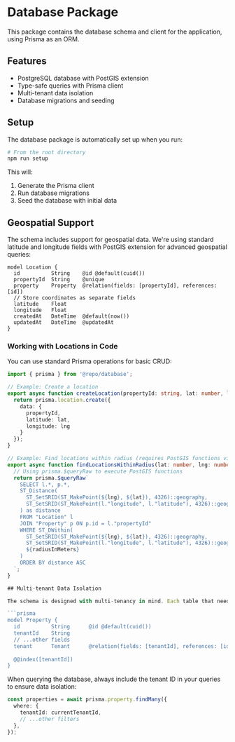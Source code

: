 # Database Package

This package contains the database schema and client for the application, using Prisma as an ORM.

## Features

- PostgreSQL database with PostGIS extension
- Type-safe queries with Prisma client
- Multi-tenant data isolation
- Database migrations and seeding

## Setup

The database package is automatically set up when you run:

```bash
# From the root directory
npm run setup
```

This will:
1. Generate the Prisma client
2. Run database migrations
3. Seed the database with initial data

## Geospatial Support

The schema includes support for geospatial data. We're using standard latitude and longitude fields with PostGIS extension for advanced geospatial queries:

```prisma
model Location {
  id          String    @id @default(cuid())
  propertyId  String    @unique
  property    Property  @relation(fields: [propertyId], references: [id])
  // Store coordinates as separate fields
  latitude    Float
  longitude   Float
  createdAt   DateTime  @default(now())
  updatedAt   DateTime  @updatedAt
}
```

### Working with Locations in Code

You can use standard Prisma operations for basic CRUD:

```typescript
import { prisma } from '@repo/database';

// Example: Create a location
export async function createLocation(propertyId: string, lat: number, lng: number) {
  return prisma.location.create({
    data: {
      propertyId,
      latitude: lat,
      longitude: lng
    }
  });
}

// Example: Find locations within radius (requires PostGIS functions via raw SQL)
export async function findLocationsWithinRadius(lat: number, lng: number, radiusInMeters: number) {
  // Using prisma.$queryRaw to execute PostGIS functions
  return prisma.$queryRaw`
    SELECT l.*, p.*,
    ST_Distance(
      ST_SetSRID(ST_MakePoint(${lng}, ${lat}), 4326)::geography,
      ST_SetSRID(ST_MakePoint(l."longitude", l."latitude"), 4326)::geography
    ) as distance
    FROM "Location" l
    JOIN "Property" p ON p.id = l."propertyId"
    WHERE ST_DWithin(
      ST_SetSRID(ST_MakePoint(${lng}, ${lat}), 4326)::geography,
      ST_SetSRID(ST_MakePoint(l."longitude", l."latitude"), 4326)::geography,
      ${radiusInMeters}
    )
    ORDER BY distance ASC
  `;
}

## Multi-tenant Data Isolation

The schema is designed with multi-tenancy in mind. Each table that needs tenant isolation includes a `tenantId` field and appropriate indexes.

```prisma
model Property {
  id          String      @id @default(cuid())
  tenantId    String
  // ...other fields
  tenant      Tenant      @relation(fields: [tenantId], references: [id])
  
  @@index([tenantId])
}
```

When querying the database, always include the tenant ID in your queries to ensure data isolation:

```typescript
const properties = await prisma.property.findMany({
  where: {
    tenantId: currentTenantId,
    // ...other filters
  },
});
``` 